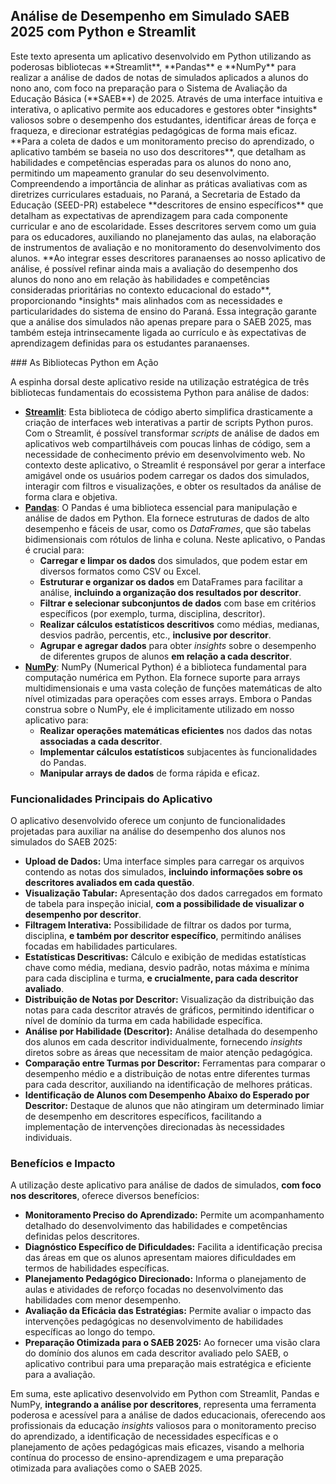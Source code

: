 ## Análise de Desempenho em Simulado SAEB 2025 com Python e Streamlit
<p align="left">
Este texto apresenta um aplicativo desenvolvido em Python utilizando as poderosas bibliotecas **Streamlit**, **Pandas** e **NumPy** para realizar a análise de dados de notas de simulados aplicados a alunos do nono ano, com foco na preparação para o Sistema de Avaliação da Educação Básica (**SAEB**) de 2025. Através de uma interface intuitiva e interativa, o aplicativo permite aos educadores e gestores obter *insights* valiosos sobre o desempenho dos estudantes, identificar áreas de força e fraqueza, e direcionar estratégias pedagógicas de forma mais eficaz. **Para a coleta de dados e um monitoramento preciso do aprendizado, o aplicativo também se baseia no uso dos descritores**, que detalham as habilidades e competências esperadas para os alunos do nono ano, permitindo um mapeamento granular do seu desenvolvimento.
Compreendendo a importância de alinhar as práticas avaliativas com as diretrizes curriculares estaduais, no Paraná, a Secretaria de Estado da Educação (SEED-PR) estabelece **descritores de ensino específicos** que detalham as expectativas de aprendizagem para cada componente curricular e ano de escolaridade. Esses descritores servem como um guia para os educadores, auxiliando no planejamento das aulas, na elaboração de instrumentos de avaliação e no monitoramento do desenvolvimento dos alunos. **Ao integrar esses descritores paranaenses ao nosso aplicativo de análise, é possível refinar ainda mais a avaliação do desempenho dos alunos do nono ano em relação às habilidades e competências consideradas prioritárias no contexto educacional do estado**, proporcionando *insights* mais alinhados com as necessidades e particularidades do sistema de ensino do Paraná. Essa integração garante que a análise dos simulados não apenas prepare para o SAEB 2025, mas também esteja intrinsecamente ligada ao currículo e às expectativas de aprendizagem definidas para os estudantes paranaenses.
</p>
### As Bibliotecas Python em Ação

A espinha dorsal deste aplicativo reside na utilização estratégica de três bibliotecas fundamentais do ecossistema Python para análise de dados:

* **[Streamlit](https://streamlit.io/)**: Esta biblioteca de código aberto simplifica drasticamente a criação de interfaces web interativas a partir de scripts Python puros. Com o Streamlit, é possível transformar *scripts* de análise de dados em aplicativos web compartilháveis com poucas linhas de código, sem a necessidade de conhecimento prévio em desenvolvimento web. No contexto deste aplicativo, o Streamlit é responsável por gerar a interface amigável onde os usuários podem carregar os dados dos simulados, interagir com filtros e visualizações, e obter os resultados da análise de forma clara e objetiva.
* **[Pandas](https://pandas.pydata.org/)**: O Pandas é uma biblioteca essencial para manipulação e análise de dados em Python. Ela fornece estruturas de dados de alto desempenho e fáceis de usar, como os *DataFrames*, que são tabelas bidimensionais com rótulos de linha e coluna. Neste aplicativo, o Pandas é crucial para:
    * **Carregar e limpar os dados** dos simulados, que podem estar em diversos formatos como CSV ou Excel.
    * **Estruturar e organizar os dados** em DataFrames para facilitar a análise, **incluindo a organização dos resultados por descritor**.
    * **Filtrar e selecionar subconjuntos de dados** com base em critérios específicos (por exemplo, turma, disciplina, descritor).
    * **Realizar cálculos estatísticos descritivos** como médias, medianas, desvios padrão, percentis, etc., **inclusive por descritor**.
    * **Agrupar e agregar dados** para obter *insights* sobre o desempenho de diferentes grupos de alunos **em relação a cada descritor**.
* **[NumPy](https://numpy.org/)**: NumPy (Numerical Python) é a biblioteca fundamental para computação numérica em Python. Ela fornece suporte para arrays multidimensionais e uma vasta coleção de funções matemáticas de alto nível otimizadas para operações com esses arrays. Embora o Pandas construa sobre o NumPy, ele é implicitamente utilizado em nosso aplicativo para:
    * **Realizar operações matemáticas eficientes** nos dados das notas **associadas a cada descritor**.
    * **Implementar cálculos estatísticos** subjacentes às funcionalidades do Pandas.
    * **Manipular arrays de dados** de forma rápida e eficaz.

### Funcionalidades Principais do Aplicativo

O aplicativo desenvolvido oferece um conjunto de funcionalidades projetadas para auxiliar na análise do desempenho dos alunos nos simulados do SAEB 2025:

* **Upload de Dados:** Uma interface simples para carregar os arquivos contendo as notas dos simulados, **incluindo informações sobre os descritores avaliados em cada questão**.
* **Visualização Tabular:** Apresentação dos dados carregados em formato de tabela para inspeção inicial, **com a possibilidade de visualizar o desempenho por descritor**.
* **Filtragem Interativa:** Possibilidade de filtrar os dados por turma, disciplina, **e também por descritor específico**, permitindo análises focadas em habilidades particulares.
* **Estatísticas Descritivas:** Cálculo e exibição de medidas estatísticas chave como média, mediana, desvio padrão, notas máxima e mínima para cada disciplina e turma, **e crucialmente, para cada descritor avaliado**.
* **Distribuição de Notas por Descritor:** Visualização da distribuição das notas para cada descritor através de gráficos, permitindo identificar o nível de domínio da turma em cada habilidade específica.
* **Análise por Habilidade (Descritor):** Análise detalhada do desempenho dos alunos em cada descritor individualmente, fornecendo *insights* diretos sobre as áreas que necessitam de maior atenção pedagógica.
* **Comparação entre Turmas por Descritor:** Ferramentas para comparar o desempenho médio e a distribuição de notas entre diferentes turmas para cada descritor, auxiliando na identificação de melhores práticas.
* **Identificação de Alunos com Desempenho Abaixo do Esperado por Descritor:** Destaque de alunos que não atingiram um determinado limiar de desempenho em descritores específicos, facilitando a implementação de intervenções direcionadas às necessidades individuais.

### Benefícios e Impacto

A utilização deste aplicativo para análise de dados de simulados, **com foco nos descritores**, oferece diversos benefícios:

* **Monitoramento Preciso do Aprendizado:** Permite um acompanhamento detalhado do desenvolvimento das habilidades e competências definidas pelos descritores.
* **Diagnóstico Específico de Dificuldades:** Facilita a identificação precisa das áreas em que os alunos apresentam maiores dificuldades em termos de habilidades específicas.
* **Planejamento Pedagógico Direcionado:** Informa o planejamento de aulas e atividades de reforço focadas no desenvolvimento das habilidades com menor desempenho.
* **Avaliação da Eficácia das Estratégias:** Permite avaliar o impacto das intervenções pedagógicas no desenvolvimento de habilidades específicas ao longo do tempo.
* **Preparação Otimizada para o SAEB 2025:** Ao fornecer uma visão clara do domínio dos alunos em cada descritor avaliado pelo SAEB, o aplicativo contribui para uma preparação mais estratégica e eficiente para a avaliação.

Em suma, este aplicativo desenvolvido em Python com Streamlit, Pandas e NumPy, **integrando a análise por descritores**, representa uma ferramenta poderosa e acessível para a análise de dados educacionais, oferecendo aos profissionais da educação *insights* valiosos para o monitoramento preciso do aprendizado, a identificação de necessidades específicas e o planejamento de ações pedagógicas mais eficazes, visando a melhoria contínua do processo de ensino-aprendizagem e uma preparação otimizada para avaliações como o SAEB 2025.
